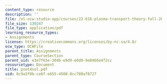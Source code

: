 ```yaml
---
content_type: resource
description: ''
file: /ol-ocw-studio-app/courses/22-616-plasma-transport-theory-fall-2003/0c9a2f0bce6fe65545088cc788af8727_pset4sol.pdf
file_size: 139247
file_type: application/pdf
learning_resource_types:
- Assignments
license: https://creativecommons.org/licenses/by-nc-sa/4.0/
ocw_type: OCWFile
parent_title: Assignments
parent_type: CourseSection
parent_uid: e3e7f65e-304b-e9d9-e0d0-9e8466e4f2cc
resourcetype: Document
title: pset4sol.pdf
uid: 0c9a2f0b-ce6f-e655-4508-8cc788af8727
---
```

